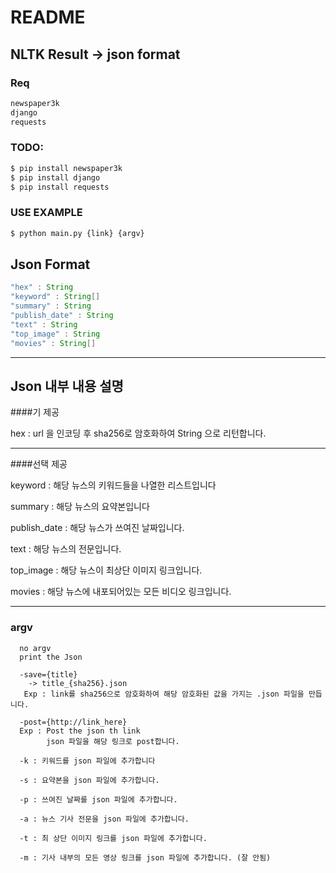 # README

## NLTK Result -> json format

### Req
```bash
newspaper3k
django
requests
```

### TODO:
```bash
$ pip install newspaper3k
$ pip install django
$ pip install requests
```

### USE EXAMPLE 
```bash
$ python main.py {link} {argv}
```
## Json Format
```java
"hex" : String
"keyword" : String[]
"summary" : String
"publish_date" : String
"text" : String
"top_image" : String
"movies" : String[]
```

---
## Json 내부 내용 설명


####기 제공 

hex : url 을 인코딩 후 sha256로 암호화하여 String 으로 리턴합니다.

---

####선택 제공

keyword : 해당 뉴스의 키워드들을 나열한 리스트입니다

summary : 해당 뉴스의 요약본입니다

publish_date : 해당 뉴스가 쓰여진 날짜입니다.

text : 해당 뉴스의 전문입니다.

top_image : 해당 뉴스이 최상단 이미지 링크입니다.

movies : 해당 뉴스에 내포되어있는 모든 비디오 링크입니다.

---
### argv
      
      no argv
      print the Json
      
      -save={title}
        -> title_{sha256}.json
       Exp : link를 sha256으로 암호화하여 해당 암호화된 값을 가지는 .json 파일을 만듭니다.
      
      -post={http://link_here}
      Exp : Post the json th link
            json 파일을 해당 링크로 post합니다.
      
      -k : 키워드를 json 파일에 추가합니다
      
      -s : 요약본을 json 파일에 추가합니다.
      
      -p : 쓰여진 날짜를 json 파일에 추가합니다.
      
      -a : 뉴스 기사 전문을 json 파일에 추가합니다.
      
      -t : 최 상단 이미지 링크를 json 파일에 추가합니다.
      
      -m : 기사 내부의 모든 영상 링크를 json 파일에 추가합니다. (잘 안됨)
      
      
